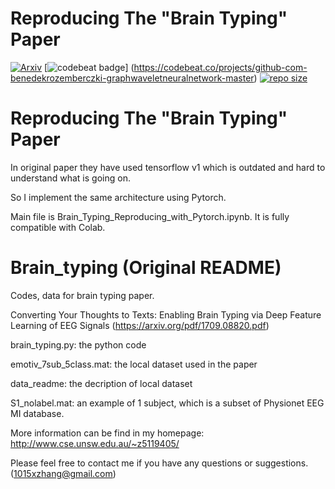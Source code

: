 Reproducing The "Brain Typing" Paper
==========================================
[![Arxiv](https://img.shields.io/badge/ArXiv-1904.07785-orange.svg)](https://arxiv.org/pdf/1709.08820)
[![codebeat badge](https://codebeat.co/badges/07c1f2f5-b138-48cb-bdca-15bed746c500)]
(https://codebeat.co/projects/github-com-benedekrozemberczki-graphwaveletneuralnetwork-master) 
[![repo size](https://img.shields.io/github/repo-size/karaposu/Brain_Typing.svg)](https://github.com/karaposu/Brain_Typing/archive/master.zip)⠀

# Reproducing The "Brain Typing" Paper

In original paper they have used tensorflow v1 which is outdated and hard to understand what is going on. 

So I implement the same architecture using Pytorch. 

Main file is Brain_Typing_Reproducing_with_Pytorch.ipynb. It is fully compatible with Colab.  


# Brain_typing (Original README)
Codes, data for brain typing paper.

Converting Your Thoughts to Texts: Enabling Brain Typing via Deep Feature Learning of EEG Signals (https://arxiv.org/pdf/1709.08820.pdf)

brain_typing.py: the python code

emotiv_7sub_5class.mat: the local dataset used in the paper

data_readme: the decription of local dataset

S1_nolabel.mat: an example of 1 subject, which is a subset of Physionet EEG MI database.

More information can be find in my homepage: http://www.cse.unsw.edu.au/~z5119405/

Please feel free to contact me if you have any questions or suggestions. (1015xzhang@gmail.com)
